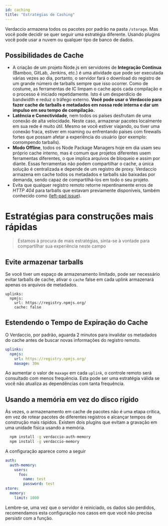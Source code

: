 ```yaml
---
id: caching
title: "Estratégias de Cashing"
---
```


Verdaccio armazena todos os pacotes por padrão na pasta `/storage`. Mas você pode decidir se quer seguir uma estratégia diferente. Usando plugins você pode usar a nuvem ou qualquer tipo de banco de dados.

## Possibilidades de Cache

* A criação de um projeto Node.js em servidores de **Integração Contínua** (Bamboo, GitLab, Jenkins, etc.) é uma atividade que pode ser executada várias vezes ao dia, portanto, o servidor fará o download do registro de um grande número de tarballs sempre que isso ocorrer.  Como de costume, as ferramentas de IC limpam o cache após cada compilação e o processo é iniciado repetidamente. Isto é um desperdício de bandwidth e reduz o tráfego externo. **Você pode usar o Verdaccio para fazer cache de tarballs e metadados em nossa rede interna e dar um impulso em seu tempo de compilação.**
* **Latência e Conectividade**, nem todos os países desfrutam de uma conexão de alta velocidade. Neste caso, armazenar pacotes localmente em sua rede é muito útil. Mesmo se você estiver viajando, ou tiver uma conexão fraca, estiver em roaming ou enfrentando países com firewalls fortes que possam afetar a experiência do usuário (por exemplo: corrompendo tarballs).
* **Modo Offline**, todos os Node Package Managers hoje em dia usam seu próprio cache interno, mas é comum que projetos diferentes usem ferramentas diferentes, o que implica arquivos de bloqueio e assim por diante. Essas ferramentas não podem compartilhar o cache, a única solução é centralizada e depende de um registro de proxy. Verdaccio armazena em cache todos os metadados e tarballs são baixadas por demanda, sendo capaz de compartilhá-los em todo o seu projeto.
* Evita que qualquer registro remoto retorne repentinamente erros de *HTTP 404* para tarballs que estavam previamente disponíveis, também conhecido como ([left-pad issue](https://www.theregister.co.uk/2016/03/23/npm_left_pad_chaos/)).


# Estratégias para construções mais rápidas

> Estamos à procura de mais estratégias, sinta-se à vontade para compartilhar sua experiência neste campo

## Evite armazenar tarballs

Se você tiver um espaço de armazenamento limitado, pode ser necessário evitar tarballs de cache, ativar o `cache` false em cada uplink armazenará apenas os arquivos de metadados.

```
uplinks:
  npmjs:
    url: https://registry.npmjs.org/
    cache: false
```

## Estendendo o Tempo de Expiração do Cache

 O Verdaccio, por padrão, aguarda 2 minutos para invalidar os metadados do cache antes de buscar novas informações do registro remoto.

```yaml
uplinks:
  npmjs:
    url: https://registry.npmjs.org/
    maxage: 30m
```

Ao aumentar o valor de `maxage` em cada `uplink`, o controle remoto será consultado com menos frequência. Esta pode ser uma estratégia válida se você não atualiza as dependências com tanta frequência.


## Usando a memória em vez do disco rígido

Às vezes, o armazenamento em cache de pacotes não é uma etapa crítica, em vez de rotear pacotes de diferentes registros e alcançar tempos de construção mais rápidos. Existem dois plugins que evitam a gravação em uma unidade física usando a memória.

```bash
  npm install -g verdaccio-auth-memory
  npm install -g verdaccio-memory
```

A configuração aparece como a seguir

```yaml
auth:
  auth-memory:
    users:
      foo:
        name: test
        password: test
store:
  memory:
    limit: 1000
```

Lembre-se, uma vez que o servidor é reiniciado, os dados são perdidos, recomendamos esta configuração nos casos em que você não precisa persistir com a função.
